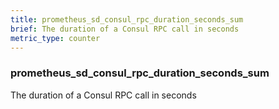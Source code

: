 ```yaml
---
title: prometheus_sd_consul_rpc_duration_seconds_sum
brief: The duration of a Consul RPC call in seconds
metric_type: counter
---
```

### prometheus_sd_consul_rpc_duration_seconds_sum

The duration of a Consul RPC call in seconds